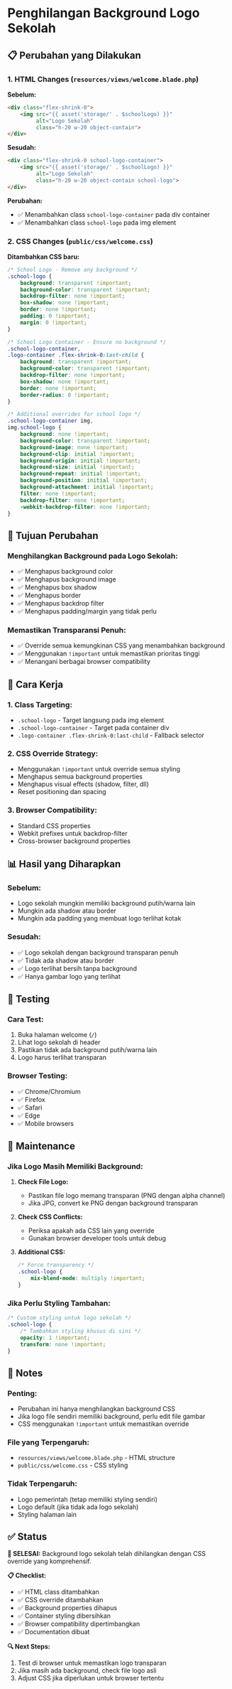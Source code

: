 # Penghilangan Background Logo Sekolah

## 📋 Perubahan yang Dilakukan

### 1. **HTML Changes** (`resources/views/welcome.blade.php`)

**Sebelum:**
```html
<div class="flex-shrink-0">
    <img src="{{ asset('storage/' . $schoolLogo) }}"
         alt="Logo Sekolah"
         class="h-20 w-20 object-contain">
</div>
```

**Sesudah:**
```html
<div class="flex-shrink-0 school-logo-container">
    <img src="{{ asset('storage/' . $schoolLogo) }}"
         alt="Logo Sekolah"
         class="h-20 w-20 object-contain school-logo">
</div>
```

**Perubahan:**
- ✅ Menambahkan class `school-logo-container` pada div container
- ✅ Menambahkan class `school-logo` pada img element

### 2. **CSS Changes** (`public/css/welcome.css`)

**Ditambahkan CSS baru:**

```css
/* School Logo - Remove any background */
.school-logo {
    background: transparent !important;
    background-color: transparent !important;
    backdrop-filter: none !important;
    box-shadow: none !important;
    border: none !important;
    padding: 0 !important;
    margin: 0 !important;
}

/* School Logo Container - Ensure no background */
.school-logo-container,
.logo-container .flex-shrink-0:last-child {
    background: transparent !important;
    background-color: transparent !important;
    backdrop-filter: none !important;
    box-shadow: none !important;
    border: none !important;
    border-radius: 0 !important;
}

/* Additional overrides for school logo */
.school-logo-container img,
img.school-logo {
    background: none !important;
    background-color: transparent !important;
    background-image: none !important;
    background-clip: initial !important;
    background-origin: initial !important;
    background-size: initial !important;
    background-repeat: initial !important;
    background-position: initial !important;
    background-attachment: initial !important;
    filter: none !important;
    backdrop-filter: none !important;
    -webkit-backdrop-filter: none !important;
}
```

## 🎯 Tujuan Perubahan

### **Menghilangkan Background pada Logo Sekolah:**
- ✅ Menghapus background color
- ✅ Menghapus background image
- ✅ Menghapus box shadow
- ✅ Menghapus border
- ✅ Menghapus backdrop filter
- ✅ Menghapus padding/margin yang tidak perlu

### **Memastikan Transparansi Penuh:**
- ✅ Override semua kemungkinan CSS yang menambahkan background
- ✅ Menggunakan `!important` untuk memastikan prioritas tinggi
- ✅ Menangani berbagai browser compatibility

## 🔧 Cara Kerja

### **1. Class Targeting:**
- `.school-logo` - Target langsung pada img element
- `.school-logo-container` - Target pada container div
- `.logo-container .flex-shrink-0:last-child` - Fallback selector

### **2. CSS Override Strategy:**
- Menggunakan `!important` untuk override semua styling
- Menghapus semua background properties
- Menghapus visual effects (shadow, filter, dll)
- Reset positioning dan spacing

### **3. Browser Compatibility:**
- Standard CSS properties
- Webkit prefixes untuk backdrop-filter
- Cross-browser background properties

## 📊 Hasil yang Diharapkan

### **Sebelum:**
- Logo sekolah mungkin memiliki background putih/warna lain
- Mungkin ada shadow atau border
- Mungkin ada padding yang membuat logo terlihat kotak

### **Sesudah:**
- ✅ Logo sekolah dengan background transparan penuh
- ✅ Tidak ada shadow atau border
- ✅ Logo terlihat bersih tanpa background
- ✅ Hanya gambar logo yang terlihat

## 🧪 Testing

### **Cara Test:**
1. Buka halaman welcome (`/`)
2. Lihat logo sekolah di header
3. Pastikan tidak ada background putih/warna lain
4. Logo harus terlihat transparan

### **Browser Testing:**
- ✅ Chrome/Chromium
- ✅ Firefox
- ✅ Safari
- ✅ Edge
- ✅ Mobile browsers

## 🔄 Maintenance

### **Jika Logo Masih Memiliki Background:**

1. **Check File Logo:**
   - Pastikan file logo memang transparan (PNG dengan alpha channel)
   - Jika JPG, convert ke PNG dengan background transparan

2. **Check CSS Conflicts:**
   - Periksa apakah ada CSS lain yang override
   - Gunakan browser developer tools untuk debug

3. **Additional CSS:**
   ```css
   /* Force transparency */
   .school-logo {
       mix-blend-mode: multiply !important;
   }
   ```

### **Jika Perlu Styling Tambahan:**
```css
/* Custom styling untuk logo sekolah */
.school-logo {
    /* Tambahkan styling khusus di sini */
    opacity: 1 !important;
    transform: none !important;
}
```

## 📝 Notes

### **Penting:**
- Perubahan ini hanya menghilangkan background CSS
- Jika logo file sendiri memiliki background, perlu edit file gambar
- CSS menggunakan `!important` untuk memastikan override

### **File yang Terpengaruh:**
- `resources/views/welcome.blade.php` - HTML structure
- `public/css/welcome.css` - CSS styling

### **Tidak Terpengaruh:**
- Logo pemerintah (tetap memiliki styling sendiri)
- Logo default (jika tidak ada logo sekolah)
- Styling halaman lain

## ✅ Status

**🎯 SELESAI:** Background logo sekolah telah dihilangkan dengan CSS override yang komprehensif.

**📋 Checklist:**
- ✅ HTML class ditambahkan
- ✅ CSS override ditambahkan  
- ✅ Background properties dihapus
- ✅ Container styling dibersihkan
- ✅ Browser compatibility dipertimbangkan
- ✅ Documentation dibuat

**🔍 Next Steps:**
1. Test di browser untuk memastikan logo transparan
2. Jika masih ada background, check file logo asli
3. Adjust CSS jika diperlukan untuk browser tertentu
